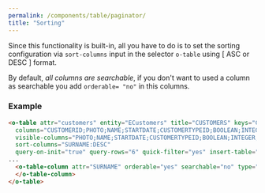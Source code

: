 ```yaml
---
permalink: /components/table/paginator/
title: "Sorting"
---
```


Since this functionality is built-in, all you have to do is to set the sorting configuration via `sort-columns` input in the selector `o-table` using [ ASC or DESC ] format.

By default, *all columns are searchable*, if you don't want to used a column as searchable you add  `orderable= "no"` in this columns.


<h3 class="grey-color">Example</h3>

```html
<o-table attr="customers" entity="ECustomers" title="CUSTOMERS" keys="CUSTOMERID" 
  columns="CUSTOMERID;PHOTO;NAME;STARTDATE;CUSTOMERTYPEID;BOOLEAN;INTEGER;REAL;CURRENCY"
  visible-columns="PHOTO;NAME;STARTDATE;CUSTOMERTYPEID;BOOLEAN;INTEGER;REAL;CURRENCY"
  sort-columns="SURNAME:DESC" 
  query-on-init="true" query-rows="6" quick-filter="yes" insert-table="yes">
...
  <o-table-column attr="SURNAME" orderable="yes" searchable="no" type="string">
  </o-table-column>
</o-table>
```
